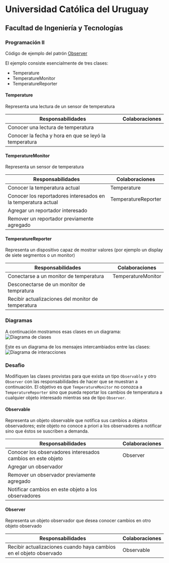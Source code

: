 # Universidad Católica del Uruguay

## Facultad de Ingeniería y Tecnologías

### Programación II

Código de ejemplo del patrón [Observer](https://en.wikipedia.org/wiki/Observer_pattern)

El ejemplo consiste esencialmente de tres clases:

* Temperature
* TemperatureMonitor
* TemperatureReporter

#### Temperature

Representa una lectura de un sensor de temperatura

| Responsabilidades | Colaboraciones |
|-------------------|----------------|
| Conocer una lectura de temperatura ||
| Conocer la fecha y hora en que se leyó la temperatura ||

#### TemperatureMonitor

Representa un sensor de temperatura

| Responsabilidades | Colaboraciones |
|-------------------|----------------|
| Conocer la temperatura actual | Temperature |
| Conocer los reportadores interesados en la temperatura actual | TemperatureReporter |
| Agregar un reportador interesado ||
| Remover un reportador previamente agregado ||

#### TemperatureReporter

Representa un dispositivo capaz de mostrar valores (por ejemplo un display de siete segmentos o un monitor)

| Responsabilidades | Colaboraciones |
|-------------------|----------------|
| Conectarse a un monitor de temperatura | TemperatureMonitor |
| Desconectarse de un monitor de tempratura ||
| Recibir actualizaciones del monitor de temperatura ||

### Diagramas

A continuación mostramos esas clases en un diagrama:
![Diagrama de clases](../master/images/Observer-Clases.svg?sanitize=true)

Este es un diagrama de los mensajes intercambiados entre las clases:
![Diagrama de interacciones](../master/images/Observer-Interaciones.svg?sanitize=true)

### Desafio

Modifiquen las clases provistas para que exista un tipo `Observable` y otro `Observer` con las responsabilidades
de hacer que se muestran a continuación. El objetivo es que `TemperatureMonitor` no conozca a `TemperatureReporter`
sino que pueda reportar los cambios de temperatura a cualquier objeto interesado mientras sea de tipo `Observer`.

#### Observable

Representa un objeto observable que notifica sus cambios a objetos observadores; este objeto no conoce a priori a los
observadores a notificar sino que éstos se suscriben a demanda.

| Responsabilidades | Colaboraciones |
|-------------------|----------------|
| Conocer los observadores interesados cambios en este objeto | Observer |
| Agregar un observador ||
| Remover un observador previamente agregado ||
| Notificar cambios en este objeto a los observadores ||

#### Observer

Representa un objeto observador que desea conocer cambios en otro objeto observado

| Responsabilidades | Colaboraciones |
|-------------------|----------------|
| Recibir actualizaciones cuando haya cambios en el objeto observado | Observable |
